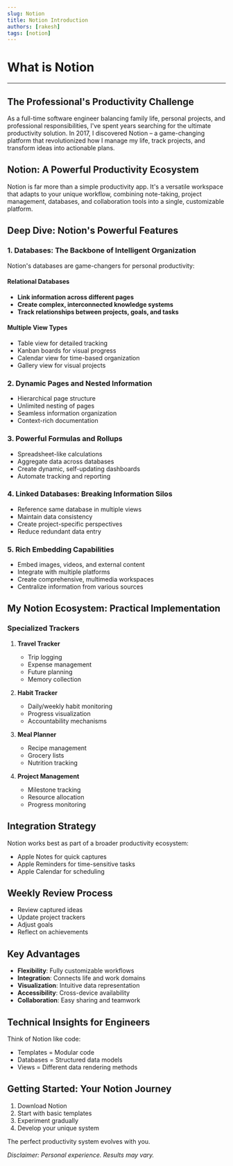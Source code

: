 ```yaml
---
slug: Notion
title: Notion Introduction
authors: [rakesh]
tags: [notion]
---
```


# What is Notion 


<!-- truncate -->

---

## The Professional's Productivity Challenge

As a full-time software engineer balancing family life, personal projects, and professional responsibilities, I've spent years searching for the ultimate productivity solution. In 2017, I discovered Notion – a game-changing platform that revolutionized how I manage my life, track projects, and transform ideas into actionable plans.

## Notion: A Powerful Productivity Ecosystem

Notion is far more than a simple productivity app. It's a versatile workspace that adapts to your unique workflow, combining note-taking, project management, databases, and collaboration tools into a single, customizable platform.

## Deep Dive: Notion's Powerful Features

### 1. Databases: The Backbone of Intelligent Organization

Notion's databases are game-changers for personal productivity:

#### Relational Databases
- **Link information across different pages**
- **Create complex, interconnected knowledge systems**
- **Track relationships between projects, goals, and tasks**

#### Multiple View Types
- Table view for detailed tracking
- Kanban boards for visual progress
- Calendar view for time-based organization
- Gallery view for visual projects

### 2. Dynamic Pages and Nested Information

- Hierarchical page structure
- Unlimited nesting of pages
- Seamless information organization
- Context-rich documentation

### 3. Powerful Formulas and Rollups

- Spreadsheet-like calculations
- Aggregate data across databases
- Create dynamic, self-updating dashboards
- Automate tracking and reporting

### 4. Linked Databases: Breaking Information Silos

- Reference same database in multiple views
- Maintain data consistency
- Create project-specific perspectives
- Reduce redundant data entry

### 5. Rich Embedding Capabilities

- Embed images, videos, and external content
- Integrate with multiple platforms
- Create comprehensive, multimedia workspaces
- Centralize information from various sources

## My Notion Ecosystem: Practical Implementation

### Specialized Trackers

1. **Travel Tracker**
   - Trip logging
   - Expense management
   - Future planning
   - Memory collection

2. **Habit Tracker**
   - Daily/weekly habit monitoring
   - Progress visualization
   - Accountability mechanisms

3. **Meal Planner**
   - Recipe management
   - Grocery lists
   - Nutrition tracking

4. **Project Management**
   - Milestone tracking
   - Resource allocation
   - Progress monitoring

## Integration Strategy

Notion works best as part of a broader productivity ecosystem:

- Apple Notes for quick captures
- Apple Reminders for time-sensitive tasks
- Apple Calendar for scheduling

## Weekly Review Process

- Review captured ideas
- Update project trackers
- Adjust goals
- Reflect on achievements

## Key Advantages

- **Flexibility**: Fully customizable workflows
- **Integration**: Connects life and work domains
- **Visualization**: Intuitive data representation
- **Accessibility**: Cross-device availability
- **Collaboration**: Easy sharing and teamwork

## Technical Insights for Engineers

Think of Notion like code:
- Templates = Modular code
- Databases = Structured data models
- Views = Different data rendering methods

## Getting Started: Your Notion Journey

1. Download Notion
2. Start with basic templates
3. Experiment gradually
4. Develop your unique system

The perfect productivity system evolves with you.

*Disclaimer: Personal experience. Results may vary.*
